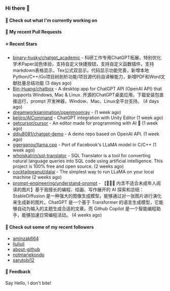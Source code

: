 ### Hi there 👋

#### 👷 Check out what I'm currently working on

#### 🔨 My recent Pull Requests


#### ⭐ Recent Stars

- [binary-husky/chatgpt_academic](https://github.com/binary-husky/chatgpt_academic) - 科研工作专用ChatGPT拓展，特别优化学术Paper润色体验，支持自定义快捷按钮，支持自定义函数插件，支持markdown表格显示，Tex公式双显示，代码显示功能完善，新增本地Python/C&#43;&#43;/Go项目树剖析功能/项目源代码自译解能力，新增PDF和Word文献批量总结功能 (3 days ago)
- [Bin-Huang/chatbox](https://github.com/Bin-Huang/chatbox) - A desktop app for ChatGPT API (OpenAI API) that supports Windows, Mac &amp; Linux. 开源的ChatGPT桌面应用，下载安装包直接运行，prompt 开发神器，Window、Mac、Linux全平台支持。  (4 days ago)
- [dreamworksanimation/openmoonray](https://github.com/dreamworksanimation/openmoonray) -  (1 week ago)
- [keijiro/AICommand](https://github.com/keijiro/AICommand) - ChatGPT integration with Unity Editor (1 week ago)
- [getcursor/cursor](https://github.com/getcursor/cursor) - An editor made for programming with AI 🤖 (1 week ago)
- [ddiu8081/chatgpt-demo](https://github.com/ddiu8081/chatgpt-demo) - A demo repo based on OpenAI API. (1 week ago)
- [ggerganov/llama.cpp](https://github.com/ggerganov/llama.cpp) - Port of Facebook&#39;s LLaMA model in C/C&#43;&#43; (1 week ago)
- [whoiskatrin/sql-translator](https://github.com/whoiskatrin/sql-translator) - SQL Translator is a tool for converting natural language queries into SQL code using artificial intelligence. This project is 100% free and open source. (2 weeks ago)
- [cocktailpeanut/dalai](https://github.com/cocktailpeanut/dalai) - The simplest way to run LLaMA on your local machine (2 weeks ago)
- [prompt-engineering/understand-prompt](https://github.com/prompt-engineering/understand-prompt) - 【🔞🔞🔞 内含不适合未成年人阅读的图片】基于我擅长的编程、绘画、写作展开的 AI 探索和总结：StableDiffusion 是一种强大的图像生成模型，能够通过对一张图片进行演化来生成新的图片。ChatGPT 是一个基于 Transformer 的语言生成模型，它能够自动为输入的主题生成合适的文章。而 Github Copilot 是一个智能编程助手，能够加速日常编程活动。 (4 weeks ago)

#### 👯 Check out some of my recent followers

- [aminzak664](https://github.com/aminzak664)
- [liuliuli](https://github.com/liuliuli)
- [about-github](https://github.com/about-github)
- [notmariekondo](https://github.com/notmariekondo)
- [sarutobi12](https://github.com/sarutobi12)

#### 💬 Feedback

Say Hello, I don't bite!
